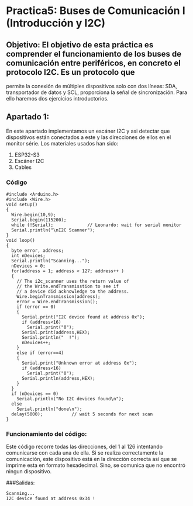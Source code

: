 # Practica5: Buses de Comunicación I (Introducción y I2C)
## Objetivo: El objetivo de esta práctica es comprender el funcionamiento de los buses de comunicación entre periféricos, en concreto el protocolo I2C. Es un protocolo que
permite la conexión de múltiples dispositivos solo con dos líneas: SDA, transportador de datos y SCL, proporciona la señal de sincronización. Para ello haremos dos ejercicios introductorios.
## Apartado 1:
En este apartado implementamos un escáner I2C y asi detectar que dispositivos están conectados a este y las direcciones de ellos en el monitor série. 
Los materiales usados han sido:
1. ESP32-S3
2. Escáner I2C
3. Cables

### Código
```
#include <Arduino.h>
#include <Wire.h>
void setup()
{
  Wire.begin(10,9);
  Serial.begin(115200);
  while (!Serial);             // Leonardo: wait for serial monitor
  Serial.println("\nI2C Scanner");
}
void loop()
{
  byte error, address;
  int nDevices;
  Serial.println("Scanning...");
  nDevices = 0;
  for(address = 1; address < 127; address++ )
  {
    // The i2c_scanner uses the return value of
    // the Write.endTransmisstion to see if
    // a device did acknowledge to the address.
    Wire.beginTransmission(address);
    error = Wire.endTransmission();
    if (error == 0)
    {
      Serial.print("I2C device found at address 0x");
      if (address<16)
        Serial.print("0");
      Serial.print(address,HEX);
      Serial.println("  !");
      nDevices++;
    }
    else if (error==4)
    {
      Serial.print("Unknown error at address 0x");
      if (address<16)
        Serial.print("0");
      Serial.println(address,HEX);
    }
  }
  if (nDevices == 0)
    Serial.println("No I2C devices found\n");
  else
    Serial.println("done\n");
  delay(5000);           // wait 5 seconds for next scan
}
```

### Funcionamiento del código:
Este código recorre todas las direcciones, del 1 al 126 intentando comunicarse con cada una de ella. Si se realiza correctamente la comunicación, este dispositivo está en la dirección correcta así 
que se imprime esta en formato hexadecimal. Sino, se comunica que no encontró ningun dispositivo. 

###Salidas:
```
Scanning...
I2C device found at address 0x34 !
```
